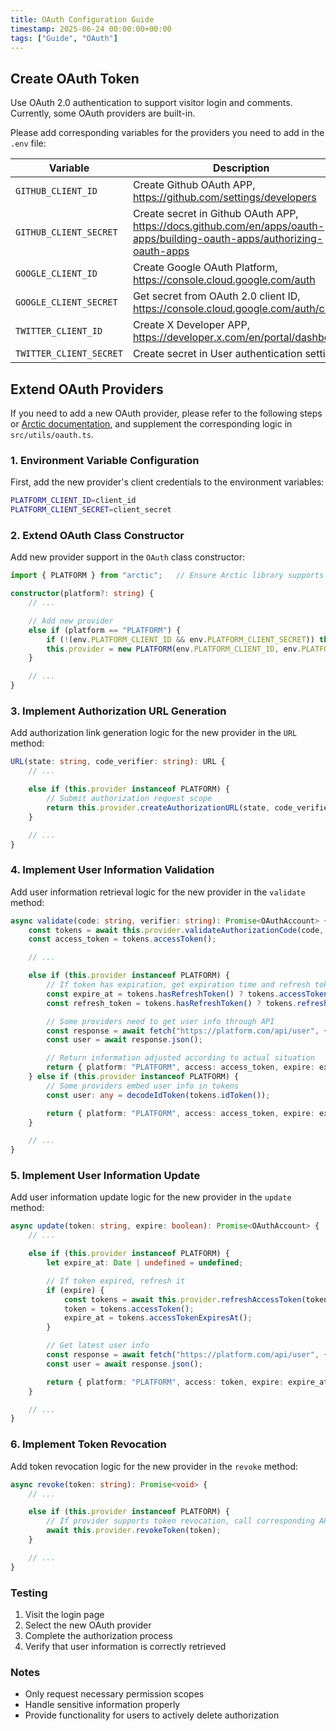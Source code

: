 ```yaml
---
title: OAuth Configuration Guide
timestamp: 2025-06-24 00:00:00+00:00
tags: ["Guide", "OAuth"]
---
```


## Create OAuth Token

Use OAuth 2.0 authentication to support visitor login and comments. Currently, some OAuth providers are built-in.

Please add corresponding variables for the providers you need to add in the `.env` file:

| Variable | Description |
| - | - |
| `GITHUB_CLIENT_ID` | Create Github OAuth APP, https://github.com/settings/developers |
| `GITHUB_CLIENT_SECRET` | Create secret in Github OAuth APP, https://docs.github.com/en/apps/oauth-apps/building-oauth-apps/authorizing-oauth-apps |
| `GOOGLE_CLIENT_ID` | Create Google OAuth Platform, https://console.cloud.google.com/auth |
| `GOOGLE_CLIENT_SECRET` | Get secret from OAuth 2.0 client ID, https://console.cloud.google.com/auth/clients |
| `TWITTER_CLIENT_ID` | Create X Developer APP, https://developer.x.com/en/portal/dashboard |
| `TWITTER_CLIENT_SECRET` | Create secret in User authentication settings |

## Extend OAuth Providers

If you need to add a new OAuth provider, please refer to the following steps or [Arctic documentation](https://arcticjs.dev/), and supplement the corresponding logic in `src/utils/oauth.ts`.

### 1. Environment Variable Configuration

First, add the new provider's client credentials to the environment variables:

```sh
PLATFORM_CLIENT_ID=client_id
PLATFORM_CLIENT_SECRET=client_secret
```

### 2. Extend OAuth Class Constructor

Add new provider support in the `OAuth` class constructor:

```ts
import { PLATFORM } from "arctic";   // Ensure Arctic library supports this provider

constructor(platform?: string) {
    // ...

    // Add new provider
    else if (platform == "PLATFORM") {
        if (!(env.PLATFORM_CLIENT_ID && env.PLATFORM_CLIENT_SECRET)) throw new Error("Missing Environment Variables");
        this.provider = new PLATFORM(env.PLATFORM_CLIENT_ID, env.PLATFORM_CLIENT_SECRET, `${REDIRECT_URI}/PLATFORM`);
    }

    // ...
}
```

### 3. Implement Authorization URL Generation

Add authorization link generation logic for the new provider in the `URL` method:

```ts
URL(state: string, code_verifier: string): URL {
    // ...

    else if (this.provider instanceof PLATFORM) {
        // Submit authorization request scope
        return this.provider.createAuthorizationURL(state, code_verifier, ["identify"]);
    }

    // ...
}
```

### 4. Implement User Information Validation

Add user information retrieval logic for the new provider in the `validate` method:

```ts
async validate(code: string, verifier: string): Promise<OAuthAccount> {
    const tokens = await this.provider.validateAuthorizationCode(code, verifier);
    const access_token = tokens.accessToken();

    // ...

    else if (this.provider instanceof PLATFORM) {
        // If token has expiration, get expiration time and refresh token
        const expire_at = tokens.hasRefreshToken() ? tokens.accessTokenExpiresAt() : undefined;
        const refresh_token = tokens.hasRefreshToken() ? tokens.refreshToken() : undefined;

        // Some providers need to get user info through API
        const response = await fetch("https://platform.com/api/user", { headers: { Authorization: `Bearer ${access_token}`,"User-Agent": USER_AGENT } });
        const user = await response.json();

        // Return information adjusted according to actual situation
        return { platform: "PLATFORM", access: access_token, expire: expire_at, refresh: refresh_token, account: user.id, handle: user.login, name: user.username, description: user.description, image: user.avatar_url };
    } else if (this.provider instanceof PLATFORM) {
        // Some providers embed user info in tokens
        const user: any = decodeIdToken(tokens.idToken());

        return { platform: "PLATFORM", access: access_token, expire: expire_at, refresh: refresh_token, account: user.id, handle: user.login, name: user.username, description: user.description, image: user.avatar_url };
    }

    // ...
}
```

### 5. Implement User Information Update

Add user information update logic for the new provider in the `update` method:

```ts
async update(token: string, expire: boolean): Promise<OAuthAccount> {
    // ...

    else if (this.provider instanceof PLATFORM) {
        let expire_at: Date | undefined = undefined;

        // If token expired, refresh it
        if (expire) {
            const tokens = await this.provider.refreshAccessToken(token);
            token = tokens.accessToken();
            expire_at = tokens.accessTokenExpiresAt();
        }

        // Get latest user info
        const response = await fetch("https://platform.com/api/user", { headers: { Authorization: `Bearer ${token}`, "User-Agent": USER_AGENT } });
        const user = await response.json();

        return { platform: "PLATFORM", access: token, expire: expire_at, account: user.id, handle: user.login, name: user.username, description: user.description, image: user.avatar_url };
    }

    // ...
}
```

### 6. Implement Token Revocation

Add token revocation logic for the new provider in the `revoke` method:

```ts
async revoke(token: string): Promise<void> {
    // ...

    else if (this.provider instanceof PLATFORM) {
        // If provider supports token revocation, call corresponding API
        await this.provider.revokeToken(token);
    }

    // ...
}
```

### Testing

1. Visit the login page
2. Select the new OAuth provider
3. Complete the authorization process
4. Verify that user information is correctly retrieved

### Notes

- Only request necessary permission scopes
- Handle sensitive information properly
- Provide functionality for users to actively delete authorization
